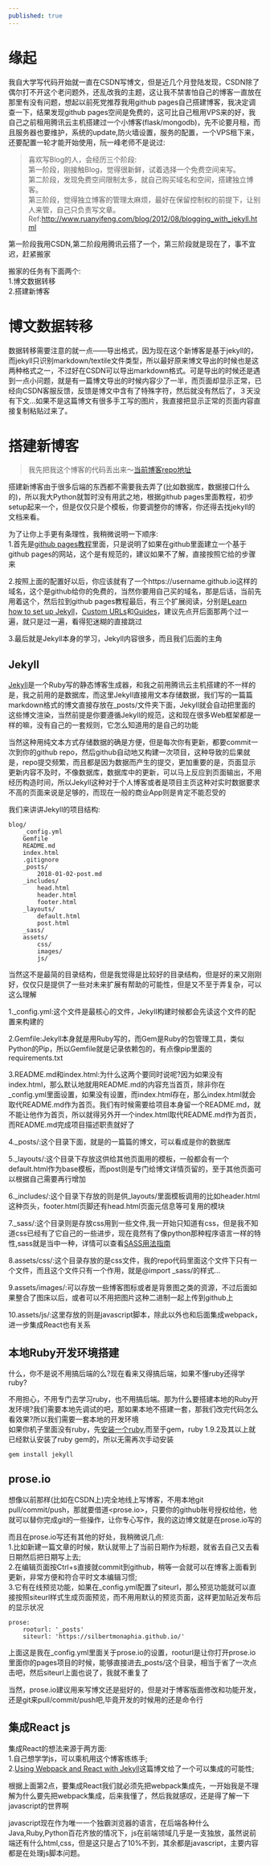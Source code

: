 ```yaml
---
published: true
---
```

# 缘起

我自大学写代码开始就一直在CSDN写博文，但是近几个月登陆发现，CSDN除了偶尔打不开这个老问题外，还乱改我的主题，这让我不禁害怕自己的博客一直放在那里有没有问题，想起以前死党推荐我用github pages自己搭建博客，我决定调查一下，结果发现github pages空间是免费的，这可比自己租用VPS来的好，我自己之前租用腾讯云主机搭建过一个小博客(flask/mongodb)，先不论要月租，而且服务器也要维护，系统的update,防火墙设置，服务的配置，一个VPS租下来，还要配置一轮才能开始使用，阮一峰老师不是说过:  

> 喜欢写Blog的人，会经历三个阶段:  
第一阶段，刚接触Blog，觉得很新鲜，试着选择一个免费空间来写。  
第二阶段，发现免费空间限制太多，就自己购买域名和空间，搭建独立博客。  
第三阶段，觉得独立博客的管理太麻烦，最好在保留控制权的前提下，让别人来管，自己只负责写文章。 
Ref:<http://www.ruanyifeng.com/blog/2012/08/blogging_with_jekyll.html>

第一阶段我用CSDN,第二阶段用腾讯云搭了一个，第三阶段就是现在了，事不宜迟，赶紧搬家  

搬家的任务有下面两个:  
1.博文数据转移  
2.搭建新博客  

# 博文数据转移
数据转移需要注意的就一点——导出格式，因为现在这个新博客是基于jekyll的，而jekyll只识别markdown/textile文件类型，所以最好原来博文导出的时候也是这两种格式之一，不过好在CSDN可以导出markdown格式。可是导出的时候还是遇到一点小问题，就是有一篇博文导出的时候内容少了一半，而页面却显示正常，已经向CSDN客服反馈，反馈是博文中含有了特殊字符，然后就没有然后了，３天没有下文...如果不是这篇博文有很多手工写的图片，我直接把显示正常的页面内容直接复制粘贴过来了。

# 搭建新博客
>我先把我这个博客的代码丢出来～[当前博客repo地址](https://github.com/silbertmonaphia/silbertmonaphia.github.io)

搭建新博客由于很多后端的东西都不需要我去弄了(比如数据库，数据接口什么的)，所以我大Python就暂时没有用武之地，根据github pages里面教程，初步setup起来一个，但是仅仅只是个模板，你要调整你的博客，你还得去找jekyll的文档来看。  

为了让你上手更有条理性，我稍微说明一下顺序:  
1.首先是[github pages教程](https://pages.github.com/)里面，只是说明了如果在github里面建立一个基于github pages的网站，这个是有规范的，建议如果不了解，直接按照它给的步骤来  

2.按照上面的配置好以后，你应该就有了一个https://username.github.io这样的域名，这个是github给你的免费的，当然你要用自己买的域名，那是后话，当前先用着这个，然后拉到github pages教程最后，有三个扩展阅读，分别是[Learn how to set up Jekyll](https://jekyllrb.com/docs/quickstart/)，[Custom URLs](https://help.github.com/articles/using-a-custom-domain-with-github-pages/)和[Guides](https://help.github.com/categories/github-pages-basics/)，建议先点开后面那两个过一遍，就只是过一遍，看得犯迷糊的直接跳过  

3.最后就是Jekyll本身的学习，Jekyll内容很多，而且我们后面的主角  

## Jekyll
[Jekyll](https://github.com/jekyll/jekyll)是一个Ruby写的静态博客生成器，和我之前用腾讯云主机搭建的不一样的是，我之前用的是数据库，而这里Jekyll直接用文本存储数据，我们写的一篇篇markdown格式的博文直接存放在_posts/文件夹下面，Jekyll就会自动把里面的这些博文渲染，当然前提是你要遵循Jekyll的规范，这和现在很多Web框架都是一样的嘛，没有自己的一套规则，它怎么知道用的是自己的功能　　

当然这种用纯文本方式存储数据的确是方便，但是每次你有更新，都要commit一次到你的github repo，然后github自动地又构建一次项目，这种导致的后果就是，repo提交频繁，而且都是因为数据而产生的提交，更加重要的是，页面显示更新内容不及时，不像数据库，数据库中的更新，可以马上反应到页面输出，不用经历构造时间，所以Jekyll这种对于个人博客或者是项目主页这种对实时数据要求不高的页面来说是足够的，而现在一般的商业App则是肯定不能忍受的　　

我们来讲讲Jekyll的项目结构:  
```
blog/
    _config.yml
    Gemfile
    README.md
    index.html
    .gitignore
    _posts/
        2018-01-02-post.md
    _includes/
        head.html
        header.html
        footer.html
    _layouts/
        default.html
        post.html
    _sass/
    assets/
        css/
        images/
        js/
```
当然这不是最简的目录结构，但是我觉得是比较好的目录结构，但是好的来又刚刚好，仅仅只是提供了一些对未来扩展有帮助的可能性，但是又不至于弄复杂，可以这么理解  

1._config.yml:这个文件是最核心的文件，Jekyll构建时候都会先读这个文件的配置来构建的

2.Gemfile:Jekyll本身就是用Ruby写的，而Gem是Ruby的包管理工具，类似Python的Pip，所以Gemfile就是记录依赖包的，有点像pip里面的requirements.txt  

3.README.md和index.html:为什么这两个要同时说呢?因为如果没有index.html，那么默认地就用README.md的内容充当首页，除非你在_config.yml里面设置，如果没有设置，而index.html存在，那么index.html就会取代README.md作为首页。我们有时候需要给项目本身留一个README.md，就不能让他作为首页，所以就得另外开一个index.html取代README.md作为首页，而README.md完成项目描述职责就好了  

4._posts/:这个目录下面，就是的一篇篇的博文，可以看成是你的数据库  

5._layouts/:这个目录下存放这供给其他页面用的模板，一般都会有一个default.html作为base模板，而post则是专门给博文详情页留的，至于其他页面可以根据自己需要再行增加  

6._includes/:这个目录下存放的则是供_layouts/里面模板调用的比如header.html这种页头，footer.html页脚还有head.html页面元信息等可复用的模块    

7._sass/:这个目录则是存放css用到一些文件,我一开始只知道有css，但是我不知道css已经有了它自己的一些进步，现在竟然有了像python那种程序语言一样的特性,sass就是当中一种，详情可以查看[SASS用法指南](http://www.ruanyifeng.com/blog/2012/06/sass.html)  

8.assets/css/:这个目录存放的是css文件，我的repo代码里面这个文件下只有一个文件，而且这个文件只有一个作用，就是@import _sass/的样式...  

9.assets/images/:可以存放一些博客图标或者是背景图之类的资源，不过后面如果整合了图床以后，或者可以不用把图片这种二进制一起上传到github上  

10.assets/js/:这里存放的则是javascript脚本，除此以外也和后面集成webpack，进一步集成React也有关系

## 本地Ruby开发环境搭建
什么，你不是说不用搞后端的么?现在看来又得搞后端，如果不懂ruby还得学ruby?  

不用担心，不用专门去学习ruby，也不用搞后端。那为什么要搭建本地的Ruby开发环境?我们需要本地先调试的吧，那如果本地不搭建一套，那我们改完代码怎么看效果?所以我们需要一套本地的开发环境  
如果你机子里面没有ruby，先[安装一个ruby](https://www.ruby-lang.org/en/documentation/installation/#apt),而至于gem，ruby 1.9.2及其以上就已经默认安装了ruby gem的，所以无需再次手动安装
```
gem install jekyll
```

## prose.io
想像以前那样(比如在CSDN上)完全地线上写博客，不用本地git pull/commit/push，那就要借道<prose.io>，只要你的github账号授权给他，他就可以替你完成git的一些操作，让你专心写作，我的这边博文就是在prose.io写的  

而且在prose.io写还有其他的好处，我稍微说几点:  
1.比如新建一篇文章的时候，默认就带上了当前日期作为标题，就省去自己又去看日期然后把日期写上去;  
2.在编辑页面按Ctrl+s直接就commit到github，稍等一会就可以在博客上面看到更新，非常方便和符合平时文本编辑习惯;  
3.它有在线预览功能，如果在_config.yml配置了siteurl，那么预览功能就可以直接按照siteurl样式生成页面预览，而不用用默认的预览页面，这样更加贴近发布后的显示状况  
```
prose:
    rooturl: '_posts'
    siteurl: 'https://silbertmonaphia.github.io/'
```
上面这是我在_config.yml里面关于prose.io的设置，rooturl是让你打开prose.io里面你的pages项目的时候，能够直接进去_posts/这个目录，相当于省了一次点击吧，然后siteurl上面也说了，我就不重复了

当然，prose.io建议用来写博文还是挺好的，但是对于博客版面修改和功能开发，还是git来pull/commit/push吧,毕竟开发的时候用的还是命令行


## 集成React js
集成React的想法来源于两方面:  
1.自己想学学js，可以乘机用这个博客练练手;  
2.[Using Webpack and React with Jekyll](https://medium.com/@allizadrozny/using-webpack-and-react-with-jekyll-cfe137f8a2cc)这篇博文给了一个可以集成的可能性;　　

根据上面第2点，要集成React我们就必须先把webpack集成先，一开始我是不理解为什么要先把webpack集成，后来我懂了，然后我就感叹，还是得了解一下javascript的世界啊

javascript现在作为唯一一个独霸浏览器的语言，在后端各种什么Java,Ruby,Python百花齐放的情况下，js在前端领域几乎是一支独放，虽然说前端还有什么html,css，但是这只是占了10%不到，其余都是javascript，主要内容都是在处理js脚本问题。
